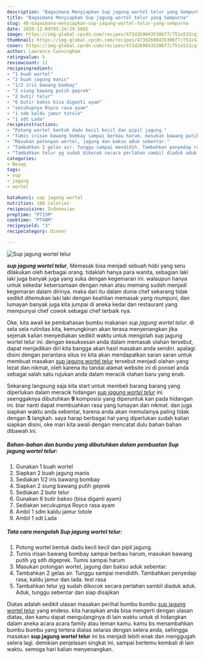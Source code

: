 ```yaml
---
description: "Bagaimana Menyiapkan Sup jagung wortel telur yang Sempurna"
title: "Bagaimana Menyiapkan Sup jagung wortel telur yang Sempurna"
slug: 48-bagaimana-menyiapkan-sup-jagung-wortel-telur-yang-sempurna
date: 2020-12-09T03:24:29.568Z
image: https://img-global.cpcdn.com/recipes/473d2b98435306f7/751x532cq70/sup-jagung-wortel-telur-foto-resep-utama.jpg
thumbnail: https://img-global.cpcdn.com/recipes/473d2b98435306f7/751x532cq70/sup-jagung-wortel-telur-foto-resep-utama.jpg
cover: https://img-global.cpcdn.com/recipes/473d2b98435306f7/751x532cq70/sup-jagung-wortel-telur-foto-resep-utama.jpg
author: Lawrence Cunningham
ratingvalue: 5
reviewcount: 11
recipeingredient:
- "1 buah wortel"
- "2 buah jagung manis"
- "1/2 iris bawang bombay"
- "2 siung bawang putih geprek"
- "2 butir telur"
- "6 butir bakso bisa diganti ayam"
- "secukupnya Royco rasa ayam"
- "1 sdm kaldu jamur totole"
- "1 sdt Lada"
recipeinstructions:
- "Potong wortel bentuk dadu kecil kecil dan pipil jagung."
- "Tumis irisan bawang bombay sampai berbau harum, masukan bawang putih yg sdh digeprek. Tumis sampai harum"
- "Masukan potongan wortel, jagung dan bakso aduk sebentar."
- "Tambahkan 2 gelas air. Tunggu sampai mendidih. Tambahkan penyedap rasa, kaldu jamur dan lada. test rasa"
- "Tambahkan telur yg sudah dikocok secara perlahan sambil diaduk aduk. Aduk, tunggu sebentar dan siap disajikan"
categories:
- Resep
tags:
- sup
- jagung
- wortel

katakunci: sup jagung wortel 
nutrition: 188 calories
recipecuisine: Indonesian
preptime: "PT15M"
cooktime: "PT40M"
recipeyield: "3"
recipecategory: Dinner

---
```



![Sup jagung wortel telur](https://img-global.cpcdn.com/recipes/473d2b98435306f7/751x532cq70/sup-jagung-wortel-telur-foto-resep-utama.jpg)

<b><i>sup jagung wortel telur</i></b>, Memasak bisa menjadi sebuah hobi yang seru dilakukan oleh berbagai orang. tidaklah hanya para wanita, sebagian laki laki juga banyak juga yang suka dengan kegemaran ini. walaupun hanya untuk sekedar kebersamaan dengan rekan atau memang sudah menjadi kegemaran dalam dirinya. maka dari itu dalam dunia chef sekarang tidak sedikit ditemukan laki laki dengan keahlian memasak yang mumpuni, dan lumayan banyak juga kita jumpai di aneka kedai dan restaurant yang mempunyai chef cowok sebagai chef terbaik nya.

Oke, kita awali ke pembahasan bumbu makanan <i>sup jagung wortel telur</i>. di sela sela rutinitas kita, kemungkinan akan terasa menyenangkan jika sejenak kalian menyediakan sedikit waktu untuk mengolah sup jagung wortel telur ini. dengan kesuksesan anda dalam memasak olahan tersebut, dapat menjadikan diri kita bangga akan hasil masakan anda sendiri. apalagi disini dengan perantara situs ini kita akan mendapatkan saran saran untuk membuat masakan <u>sup jagung wortel telur</u> tersebut menjadi olahan yang lezat dan nikmat, oleh karena itu tandai alamat website ini di ponsel anda sebagai salah satu rujukan anda dalam meracik olahan baru yang enak.




Sekarang langsung saja kita start untuk membeli barang barang yang diperlukan dalam meracik hidangan <u><i>sup jagung wortel telur</i></u> ini. seenggaknya dibutuhkan <b>9</b> komposisi yang diperuntuk kan pada hidangan ini. biar nanti dapat membuahkan rasa yang lumayan dan nikmat. dan juga siapkan waktu anda sebentar, karena anda akan memulainya paling tidak dengan <b>5</b> langkah. saya harap berbagai hal yang diperlukan sudah kalian siapkan disini, oke mari kita awali dengan mencatat dulu bahan bahan dibawah ini.

<!--inarticleads1-->

##### Bahan-bahan dan bumbu yang dibutuhkan dalam pembuatan Sup jagung wortel telur:

1. Gunakan 1 buah wortel
1. Siapkan 2 buah jagung manis
1. Sediakan 1/2 iris bawang bombay
1. Siapkan 2 siung bawang putih geprek
1. Sediakan 2 butir telur
1. Gunakan 6 butir bakso (bisa diganti ayam)
1. Sediakan secukupnya Royco rasa ayam
1. Ambil 1 sdm kaldu jamur totole
1. Ambil 1 sdt Lada




<!--inarticleads2-->

##### Tata cara mengolah Sup jagung wortel telur:

1. Potong wortel bentuk dadu kecil kecil dan pipil jagung.
1. Tumis irisan bawang bombay sampai berbau harum, masukan bawang putih yg sdh digeprek. Tumis sampai harum
1. Masukan potongan wortel, jagung dan bakso aduk sebentar.
1. Tambahkan 2 gelas air. Tunggu sampai mendidih. Tambahkan penyedap rasa, kaldu jamur dan lada. test rasa
1. Tambahkan telur yg sudah dikocok secara perlahan sambil diaduk aduk. Aduk, tunggu sebentar dan siap disajikan




Diatas adalah sedikit ulasan masakan perihal bumbu bumbu <u>sup jagung wortel telur</u> yang endess. kita harapkan anda bisa mengerti dengan ulasan diatas, dan kamu dapat mengulanginya di lain waktu untuk di hidangkan dalam aneka acara acara family atau teman kamu. kamu bs menambahkan bumbu bumbu yang tertera diatas selaras dengan selera anda, sehingga masakan <b>sup jagung wortel telur</b> ini bs menjadi lebih enak dan menggugah selera lagi. demikian penjelasan singkat ini, sampai bertemu kembali di lain waktu. semoga hari kalian menyenangkan.
